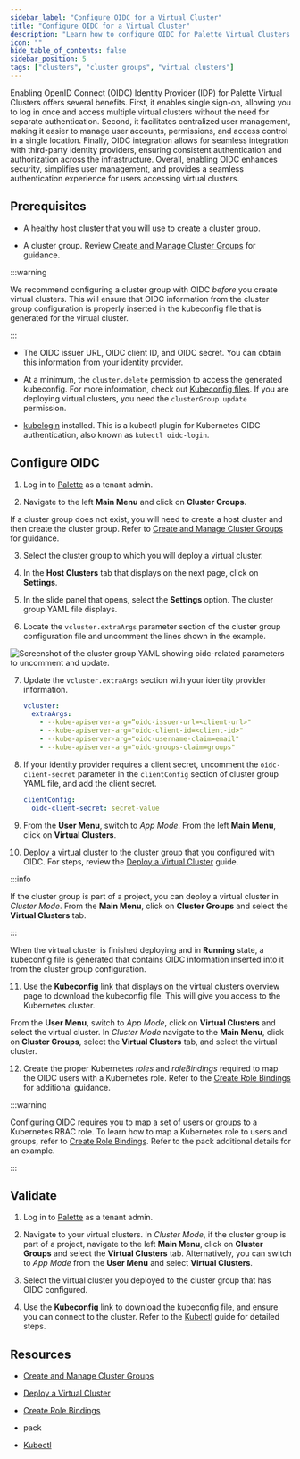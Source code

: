 ```yaml
---
sidebar_label: "Configure OIDC for a Virtual Cluster"
title: "Configure OIDC for a Virtual Cluster"
description: "Learn how to configure OIDC for Palette Virtual Clusters."
icon: ""
hide_table_of_contents: false
sidebar_position: 5
tags: ["clusters", "cluster groups", "virtual clusters"]
---
```


Enabling OpenID Connect (OIDC) Identity Provider (IDP) for Palette Virtual Clusters offers several benefits. First, it
enables single sign-on, allowing you to log in once and access multiple virtual clusters without the need for separate
authentication. Second, it facilitates centralized user management, making it easier to manage user accounts,
permissions, and access control in a single location. Finally, OIDC integration allows for seamless integration with
third-party identity providers, ensuring consistent authentication and authorization across the infrastructure. Overall,
enabling OIDC enhances security, simplifies user management, and provides a seamless authentication experience for users
accessing virtual clusters.

## Prerequisites

- A healthy host cluster that you will use to create a cluster group.

- A cluster group. Review [Create and Manage Cluster Groups](../../clusters/cluster-groups/create-cluster-group.md) for
  guidance.

:::warning

We recommend configuring a cluster group with OIDC _before_ you create virtual clusters. This will ensure that OIDC
information from the cluster group configuration is properly inserted in the kubeconfig file that is generated for the
virtual cluster.

:::

- The OIDC issuer URL, OIDC client ID, and OIDC secret. You can obtain this information from your identity provider.

- At a minimum, the `cluster.delete` permission to access the generated kubeconfig. For more information, check out
  [Kubeconfig files](../cluster-management/kubeconfig.md#kubeconfig-files). If you are deploying virtual clusters, you
  need the `clusterGroup.update` permission.

- [kubelogin](https://github.com/int128/kubelogin) installed. This is a kubectl plugin for Kubernetes OIDC
  authentication, also known as `kubectl oidc-login`.

## Configure OIDC

1. Log in to [Palette](https://console.spectrocloud.com) as a tenant admin.

2. Navigate to the left **Main Menu** and click on **Cluster Groups**.

If a cluster group does not exist, you will need to create a host cluster and then create the cluster group. Refer to
[Create and Manage Cluster Groups](../../clusters/cluster-groups/create-cluster-group.md) for guidance.

3. Select the cluster group to which you will deploy a virtual cluster.

4. In the **Host Clusters** tab that displays on the next page, click on **Settings**.

5. In the slide panel that opens, select the **Settings** option. The cluster group YAML file displays.

6. Locate the `vcluster.extraArgs` parameter section of the cluster group configuration file and uncomment the lines
   shown in the example.

![Screenshot of the cluster group YAML showing oidc-related parameters to uncomment and update.](/clusters_palette-virtual-clusters_configure-vcluster-oidc.webp)

7. Update the `vcluster.extraArgs` section with your identity provider information.

   ```yaml
   vcluster:
     extraArgs:
       - --kube-apiserver-arg=”oidc-issuer-url=<client-url>"
       - --kube-apiserver-arg="oidc-client-id=<client-id>"
       - --kube-apiserver-arg="oidc-username-claim=email"
       - --kube-apiserver-arg="oidc-groups-claim=groups"
   ```

8. If your identity provider requires a client secret, uncomment the `oidc-client-secret` parameter in the
   `clientConfig` section of cluster group YAML file, and add the client secret.

   ```yaml
   clientConfig:
     oidc-client-secret: secret-value
   ```

9. From the **User Menu**, switch to _App Mode_. From the left **Main Menu**, click on **Virtual Clusters**.

10. Deploy a virtual cluster to the cluster group that you configured with OIDC. For steps, review the
    [Deploy a Virtual Cluster](../palette-virtual-clusters/deploy-virtual-cluster.md#deploy-a-virtual-cluster) guide.

:::info

If the cluster group is part of a project, you can deploy a virtual cluster in _Cluster Mode_. From the **Main Menu**,
click on **Cluster Groups** and select the **Virtual Clusters** tab.

:::

When the virtual cluster is finished deploying and in **Running** state, a kubeconfig file is generated that contains
OIDC information inserted into it from the cluster group configuration.

11. Use the **Kubeconfig** link that displays on the virtual clusters overview page to download the kubeconfig file.
    This will give you access to the Kubernetes cluster.

From the **User Menu**, switch to _App Mode_, click on **Virtual Clusters** and select the virtual cluster. In _Cluster
Mode_ navigate to the **Main Menu**, click on **Cluster Groups**, select the **Virtual Clusters** tab, and select the
virtual cluster.

12. Create the proper Kubernetes _roles_ and _roleBindings_ required to map the OIDC users with a Kubernetes role. Refer
    to the [Create Role Bindings](../cluster-management/cluster-rbac.md#create-role-bindings) for additional guidance.

<!-- prettier-ignore-start -->

:::warning

Configuring OIDC requires you to map a set of users or groups to a Kubernetes RBAC role. To learn how to map a
Kubernetes role to users and groups, refer to
[Create Role Bindings](../cluster-management/cluster-rbac.md#create-role-bindings). Refer to the <VersionedLink text="Palette eXtended Kubernetes (PXK)" url="/integrations/packs/?pack=kubernetes&tab=custom" /> pack additional details for an example.

:::

<!-- prettier-ignore-end -->

## Validate

1. Log in to [Palette](https://console.spectrocloud.com) as a tenant admin.

2. Navigate to your virtual clusters. In _Cluster Mode_, if the cluster group is part of a project, navigate to the left
   **Main Menu**, click on **Cluster Groups** and select the **Virtual Clusters** tab. Alternatively, you can switch to
   _App Mode_ from the **User Menu** and select **Virtual Clusters**.

3. Select the virtual cluster you deployed to the cluster group that has OIDC configured.

4. Use the **Kubeconfig** link to download the kubeconfig file, and ensure you can connect to the cluster. Refer to the
   [Kubectl](../cluster-management/palette-webctl.md) guide for detailed steps.

## Resources

- [Create and Manage Cluster Groups](../../clusters/cluster-groups/create-cluster-group.md)

- [Deploy a Virtual Cluster](../palette-virtual-clusters/deploy-virtual-cluster.md#deploy-a-virtual-cluster)

- [Create Role Bindings](../cluster-management/cluster-rbac.md#create-role-bindings)

<!-- prettier-ignore-start -->

- <VersionedLink text="Palette eXtended Kubernetes (PXK)" url="/integrations/packs/?pack=kubernetes" /> pack

<!-- prettier-ignore-end -->

- [Kubectl](../cluster-management/palette-webctl.md)

